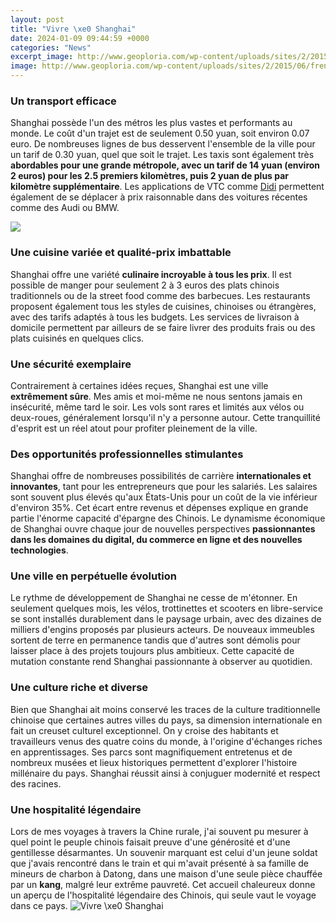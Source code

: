 ```yaml
---
layout: post
title: "Vivre \xe0 Shanghai"
date: 2024-01-09 09:44:59 +0000
categories: "News"
excerpt_image: http://www.geoploria.com/wp-content/uploads/sites/2/2015/06/french-concession-shanghai.jpg
image: http://www.geoploria.com/wp-content/uploads/sites/2/2015/06/french-concession-shanghai.jpg
---
```


### Un transport efficace
Shanghai possède l'un des métros les plus vastes et performants au monde. Le coût d'un trajet est de seulement 0.50 yuan, soit environ 0.07 euro. De nombreuses lignes de bus desservent l'ensemble de la ville pour un tarif de 0.30 yuan, quel que soit le trajet. Les taxis sont également très **abordables pour une grande métropole, avec un tarif de 14 yuan (environ 2 euros) pour les 2.5 premiers kilomètres, puis 2 yuan de plus par kilomètre supplémentaire**. Les applications de VTC comme [Didi](https://setit.github.io/2024-01-07-burung-nasional-dan-hewan-nasional-negara-nauru/) permettent également de se déplacer à prix raisonnable dans des voitures récentes comme des Audi ou BMW. 

![](http://blog.chinevoyages.com/wp-content/uploads/2015/06/Bar-rouge-à-Shanghai.jpg)
### Une cuisine variée et **qualité-prix imbattable**
Shanghai offre une variété **culinaire incroyable à tous les prix**. Il est possible de manger pour seulement 2 à 3 euros des plats chinois traditionnels ou de la street food comme des barbecues. Les restaurants proposent également tous les styles de cuisines, chinoises ou étrangères, avec des tarifs adaptés à tous les budgets. Les services de livraison à domicile permettent par ailleurs de se faire livrer des produits frais ou des plats cuisinés en quelques clics.
### Une sécurité exemplaire
Contrairement à certaines idées reçues, Shanghai est une ville **extrêmement sûre**. Mes amis et moi-même ne nous sentons jamais en insécurité, même tard le soir. Les vols sont rares et limités aux vélos ou deux-roues, généralement lorsqu'il n'y a personne autour. Cette tranquillité d'esprit est un réel atout pour profiter pleinement de la ville.
### Des opportunités **professionnelles stimulantes**
Shanghai offre de nombreuses possibilités de carrière **internationales et innovantes**, tant pour les entrepreneurs que pour les salariés. Les salaires sont souvent plus élevés qu'aux États-Unis pour un coût de la vie inférieur d'environ 35%. Cet écart entre revenus et dépenses explique en grande partie l'énorme capacité d'épargne des Chinois. Le dynamisme économique de Shanghai ouvre chaque jour de nouvelles perspectives **passionnantes dans les domaines du digital, du commerce en ligne et des nouvelles technologies**.
### Une ville en perpétuelle évolution
Le rythme de développement de Shanghai ne cesse de m'étonner. En seulement quelques mois, les vélos, trottinettes et scooters en libre-service se sont installés durablement dans le paysage urbain, avec des dizaines de milliers d'engins proposés par plusieurs acteurs. De nouveaux immeubles sortent de terre en permanence tandis que d'autres sont démolis pour laisser place à des projets toujours plus ambitieux. Cette capacité de mutation constante rend Shanghai passionnante à observer au quotidien.
### Une culture riche et diverse
Bien que Shanghai ait moins conservé les traces de la culture traditionnelle chinoise que certaines autres villes du pays, sa dimension internationale en fait un creuset culturel exceptionnel. On y croise des habitants et travailleurs venus des quatre coins du monde, à l'origine d'échanges riches en apprentissages. Ses parcs sont magnifiquement entretenus et de nombreux musées et lieux historiques permettent d'explorer l'histoire millénaire du pays. Shanghai réussit ainsi à conjuguer modernité et respect des racines.
### Une hospitalité légendaire
Lors de mes voyages à travers la Chine rurale, j'ai souvent pu mesurer à quel point le peuple chinois faisait preuve d'une générosité et d'une gentillesse désarmantes. Un souvenir marquant est celui d'un jeune soldat que j'avais rencontré dans le train et qui m'avait présenté à sa famille de mineurs de charbon à Datong, dans une maison d'une seule pièce chauffée par un **kang**, malgré leur extrême pauvreté. Cet accueil chaleureux donne un aperçu de l'hospitalité légendaire des Chinois, qui seule vaut le voyage dans ce pays.
![Vivre \xe0 Shanghai](http://www.geoploria.com/wp-content/uploads/sites/2/2015/06/french-concession-shanghai.jpg)